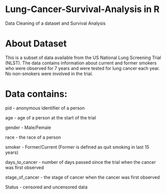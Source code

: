 # Lung-Cancer-Survival-Analysis in R
Data Cleaning of a dataset and Survival Analysis

# About Dataset

This is a subset of data available from the US National Lung Screening Trial (NLST). The data contains information about current and former smokers who were observed for 7 years and were tested for lung cancer each year. No non-smokers were involved in the trial.

# Data contains:

pid - anonymous identifier of a person

age - age of a person at the start of the trial

gender - Male/Female

race - the race of a person

smoker - Former/Current (Former is defined as quit smoking in last 15 years)

days_to_cancer - number of days passed since the trial when the cancer was first observed

stage_of_cancer - the stage of cancer when the cancer was first observed

Status - censored and uncensored data
